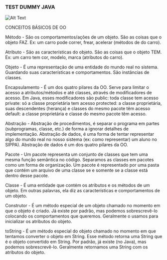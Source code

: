 ### TEST DUMMY JAVA
![Alt Text](https://github.com/yinicius/poo2019.1/blob/master/foto.gif)

CONCEITOS BÁSICOS DE OO

Método - São os comportamentos/ações de um objeto. São as coisas que o objeto FAZ. Ex: um carro pode correr, frear, acelerar (métodos de do carro).

Atributo - São as características do objeto. São as coisas que o objeto TEM. Ex: um carro tem cor, modelo, marca (atributos do carro).

Objeto - É uma representação de uma entidade do mundo real no sistema. Guardando suas características e comportamentos. São instâncias de classes.

Encapsulamento - É um dos quatro pilares da OO. Serve para limitar o acesso a atributos/métodos e até classes, através de modificadores de acesso. Em Java, esses modificadores são
	public: toda classe tem acesso
	private: só a classe proprietária tem acesso
	protected: a classe proprietária, suas descendentes (herança) e classes do mesmo pacote têm acesso
	default: a classe proprietária e classe do mesmo pacote têm acesso.

Abstração - Abstração de procedimentos, é separar o programa em partes (subprogramas, classe, etc.) de forma a ignorar detalhes de implementação. Abstração de dados, é uma forma de tentar representar algo do mundo real no nosso sistema (ex: como representar) um aluno no SIPPA). Abstração de dados é um dos quatro pilares da OO.

Pacote - Um pacote representa um conjunto de classes que tem uma mesma função semântica no código. Separamos as classes em pacotes como um forma de organização. Um pacote é representado por uma pasta que contém um arquivo de uma classe se e somente se a classe está dentro desse pacote.

Classe - É uma entidade que contém os atributos e os métodos de um objeto. Em outras palavras, ela diz as características e comportamentos de um objeto.

Construtor - É um método especial de um objeto chamado no momento em que o objeto é criado. Já existe por padrão, mas podemos sobrescrevê-lo colocando os comportamentos que queremos. Geralmente o usamos para inicializar os atributos do objeto.

toString - É um método especial do objeto chamado no momento em que tentamos converter o objeto em String. Esse método retorna uma String que é o objeto convertido em String. Por padrão, já existe (no Java), mas podemos sobrescrevê-lo. Geralmente retornamos uma String com os atributos do objeto.
